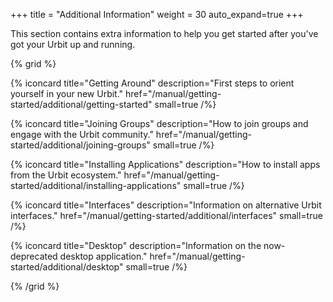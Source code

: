 +++
title = "Additional Information"
weight = 30
auto_expand=true
+++

This section contains extra information to help you get started after you've
got your Urbit up and running.

{% grid %}

  {% iconcard
    title="Getting Around"
    description="First steps to orient yourself in your new Urbit."
    href="/manual/getting-started/additional/getting-started"
    small=true
  /%}

  {% iconcard
    title="Joining Groups"
    description="How to join groups and engage with the Urbit community."
    href="/manual/getting-started/additional/joining-groups"
    small=true
  /%}

  {% iconcard
    title="Installing Applications"
    description="How to install apps from the Urbit ecosystem."
    href="/manual/getting-started/additional/installing-applications"
    small=true
  /%}

  {% iconcard
    title="Interfaces"
    description="Information on alternative Urbit interfaces."
    href="/manual/getting-started/additional/interfaces"
    small=true
  /%}

  {% iconcard
    title="Desktop"
    description="Information on the now-deprecated desktop application."
    href="/manual/getting-started/additional/desktop"
    small=true
  /%}

{% /grid %}

